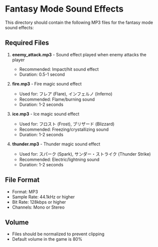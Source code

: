 # Fantasy Mode Sound Effects

This directory should contain the following MP3 files for the fantasy mode sound effects:

## Required Files

1. **enemy_attack.mp3** - Sound effect played when enemy attacks the player
   - Recommended: Impact/hit sound effect
   - Duration: 0.5-1 second

2. **fire.mp3** - Fire magic sound effect
   - Used for: フレア (Flare), インフェルノ (Inferno)
   - Recommended: Flame/burning sound
   - Duration: 1-2 seconds

3. **ice.mp3** - Ice magic sound effect
   - Used for: フロスト (Frost), ブリザード (Blizzard)
   - Recommended: Freezing/crystallizing sound
   - Duration: 1-2 seconds

4. **thunder.mp3** - Thunder magic sound effect
   - Used for: スパーク (Spark), サンダー・ストライク (Thunder Strike)
   - Recommended: Electric/lightning sound
   - Duration: 1-2 seconds

## File Format
- Format: MP3
- Sample Rate: 44.1kHz or higher
- Bit Rate: 128kbps or higher
- Channels: Mono or Stereo

## Volume
- Files should be normalized to prevent clipping
- Default volume in the game is 80%